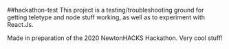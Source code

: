 ##hackathon-test
This project is a testing/troubleshooting ground for getting teletype and node stuff working, as well as to experiment with React.Js.

Made in preparation of the 2020 NewtonHACKS Hackathon.
Very cool stuff!

